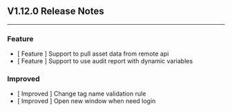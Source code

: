 ## V1.12.0 Release Notes

---

### Feature

- [ Feature ] Support to pull asset data from remote api
- [ Feature ] Support to use audit report with dynamic variables

### Improved

- [ Improved ] Change tag name validation rule
- [ Improved ] Open new window when need login
